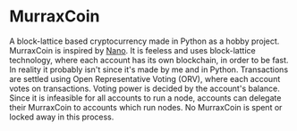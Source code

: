  # MurraxCoin
A block-lattice based cryptocurrency made in Python as a hobby project. MurraxCoin is inspired by [Nano](https://nano.org/). It is feeless and uses block-lattice technology, where each account has its own blockchain, in order to be fast. In reality it probably isn't since it's made by me and in Python. Transactions are settled using Open Representative Voting (ORV), where each account votes on transactions. Voting power is decided by the account's balance. Since it is infeasible for all accounts to run a node, accounts can delegate their MurraxCoin to accounts which run nodes. No MurraxCoin is spent or locked away in this process.
